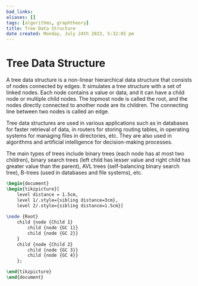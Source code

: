 ```yaml
---
bad_links: 
aliases: []
tags: [algorithms, graphtheory]
title: Tree Data Structure
date created: Monday, July 24th 2023, 5:32:05 pm
---
```

# Tree Data Structure

A tree data structure is a non-linear hierarchical data structure that consists of nodes connected by edges. It simulates a tree structure with a set of linked nodes. Each node contains a value or data, and it can have a child node or multiple child nodes. The topmost node is called the root, and the nodes directly connected to another node are its children. The connecting line between two nodes is called an edge.

Tree data structures are used in various applications such as in databases for faster retrieval of data, in routers for storing routing tables, in operating systems for managing files in directories, etc. They are also used in algorithms and artificial intelligence for decision-making processes.

The main types of trees include binary trees (each node has at most two children), binary search trees (left child has lesser value and right child has greater value than the parent), AVL trees (self-balancing binary search tree), B-trees (used in databases and file systems), etc.

```tikz
\begin{document}
\begin{tikzpicture}[
    level distance = 1.5cm,
    level 1/.style={sibling distance=3cm},
    level 2/.style={sibling distance=1.5cm}]
    
\node {Root}
    child {node {Child 1}
        child {node {GC 1}}
        child {node {GC 2}}
    }
    child {node {Child 2}
        child {node {GC 3}}
        child {node {GC 4}}
    };

\end{tikzpicture}
\end{document}
```
